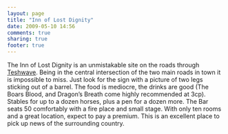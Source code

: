 ```yaml
---
layout: page
title: "Inn of Lost Dignity"
date: 2009-05-10 14:56
comments: true
sharing: true
footer: true
---
```

The Inn of Lost Dignity is an unmistakable site on the roads through [Teshwave](/campaigns/toee/places/teshwave.html). Being in the central intersection of the two main roads in town it is impossible to miss. Just look for the sign with a picture of two legs sticking out of a barrel. The food is mediocre, the drinks are good (The Boars Blood, and Dragon’s Breath come highly recommended at 3cp). Stables for up to a dozen horses, plus a pen for a dozen more. The Bar seats 50 comfortably with a fire place and small stage. With only ten rooms and a great location, expect to pay a premium. This is an excellent place to pick up news of the surrounding country.